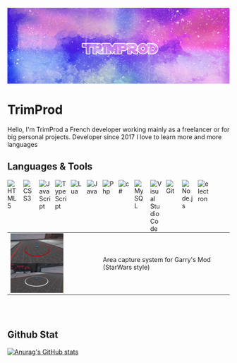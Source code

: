 ![Header](images/header.jpg)

# TrimProd
Hello, I'm TrimProd a French developer working mainly as a freelancer or for big personal projects. Developer since 2017 I love to learn more and more languages

## Languages & Tools

[<img align="left" alt="HTML5" width="26px" src="https://cdn.jsdelivr.net/gh/devicons/devicon/icons/html5/html5-original.svg" style="padding-right:10px;" />][discord]
[<img align="left" alt="CSS3" width="26px" src="https://cdn.jsdelivr.net/gh/devicons/devicon/icons/css3/css3-original.svg" style="padding-right:10px;" />][discord]
[<img align="left" alt="JavaScript" width="26px" src="https://cdn.jsdelivr.net/gh/devicons/devicon/icons/javascript/javascript-original.svg" style="padding-right:10px;" />][discord]
[<img align="left" alt="TypeScript" width="26px" src="https://cdn.jsdelivr.net/gh/devicons/devicon/icons/typescript/typescript-original.svg" style="padding-right:10px;" />][discord]
[<img align="left" alt="Lua" width="26px" src="https://cdn.jsdelivr.net/gh/devicons/devicon/icons/lua/lua-original.svg" style="padding-right:10px;" />][discord]
[<img align="left" alt="Java" width="26px" src="https://cdn.jsdelivr.net/gh/devicons/devicon/icons/java/java-original.svg" style="padding-right:10px;" />][discord]
[<img align="left" alt="Php" width="26px" src="https://cdn.jsdelivr.net/gh/devicons/devicon/icons/php/php-original.svg" style="padding-right:10px;" />][discord]
[<img align="left" alt="c#" width="26px" src="https://cdn.jsdelivr.net/gh/devicons/devicon/icons/c#/c#-original.svg" style="padding-right:10px;" />][discord]
[<img align="left" alt="MySQL" width="26px" src="https://cdn.jsdelivr.net/gh/devicons/devicon/icons/mysql/mysql-original.svg" style="padding-right:10px;" />][discord]
[<img align="left" alt="Visual Studio Code" width="26px" src="https://cdn.jsdelivr.net/gh/devicons/devicon/icons/vscode/vscode-original.svg" style="padding-right:10px;" />][discord]
[<img align="left" alt="Git" width="26px" src="https://cdn.jsdelivr.net/gh/devicons/devicon/icons/git/git-original.svg" style="padding-right:10px;" />][discord]
[<img align="left" alt="Node.js" width="26px" src="https://cdn.jsdelivr.net/gh/devicons/devicon/icons/nodejs/nodejs-original.svg" style="padding-right:10px;" />][discord]
[<img align="left" alt="electron" width="26px" src="https://cdn.jsdelivr.net/gh/devicons/devicon/icons/electron/electron-original.svg" style="padding-right:10px;" />][discord]
<br />
<br />

<table>
<tr>
<td>
  <img align="left" alt="Image" width="120px" src="./images/last_5_1.jpg" style="padding-right:10px;" />
  <img align="left" alt="Image" width="120px" src="./images/last_5_2.jpg" style="padding-right:10px;" />
</td>
<td>
Area capture system for Garry's Mod (StarWars style)
</td>
</tr>
</table>

<br />
<br />

## Github Stat

[![Anurag's GitHub stats](https://github-readme-stats.vercel.app/api?username=TrimProd&show_icons=true&hide_border=false&title_color=bb0b0b&icon_color=FFE500&bg_color=202020&text_color=ffffff&border_color=0c1a25)](https://github.com/anuraghazra/github-readme-stats)

[discord]: https://discord.gg/GwUQTS8MZn
